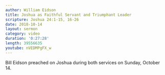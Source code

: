 ```yaml
---
author: William Eidson
title: Joshua as Faithful Servant and Triumphant Leader
scripture: Joshua 24:1-15, 16-26
date: 2018-10-14
layout: sermon
category: video
duration: '0:27:28' 
length: 39556635
youtube: nVEDMPgFX_w
---
```


Bill Eidson preached on Joshua during both services on Sunday, October 14.
